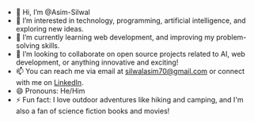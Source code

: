 - 👋 Hi, I’m @Asim-Silwal
- 👀 I’m interested in technology, programming, artificial intelligence, and exploring new ideas.
- 🌱 I’m currently learning web development, and improving my problem-solving skills.
- 💞️ I’m looking to collaborate on open source projects related to AI, web development, or anything innovative and exciting!
- 📫 You can reach me via email at silwalasim70@gmail.com or connect with me on [LinkedIn](https://www.linkedin.com/in/asim-silwal-229801273/).
- 😄 Pronouns: He/Him
- ⚡ Fun fact: I love outdoor adventures like hiking and camping, and I'm also a fan of science fiction books and movies!


<!---
Asim-Silwal/Asim-Silwal is a ✨ special ✨ repository because its `README.md` (this file) appears on your GitHub profile.
You can click the Preview link to take a look at your changes.
--->
